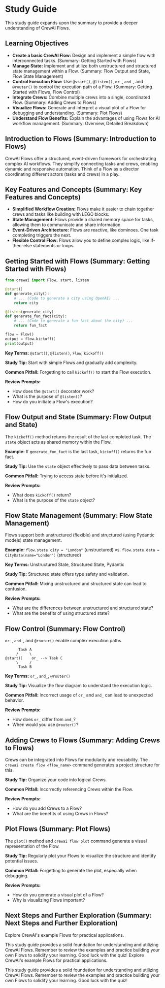# Study Guide

This study guide expands upon the summary to provide a deeper understanding of CrewAI Flows.

## Learning Objectives

* **Create a basic CrewAI Flow:**  Design and implement a simple flow with interconnected tasks. (Summary: Getting Started with Flows)
* **Manage State:** Implement and utilize both unstructured and structured state management within a Flow. (Summary: Flow Output and State, Flow State Management)
* **Control Execution Flow:** Use `@start()`, `@listen()`, `or_`, `and_`, and `@router()` to control the execution path of a Flow. (Summary: Getting Started with Flows, Flow Control)
* **Integrate Crews:** Combine multiple crews into a single, coordinated Flow. (Summary: Adding Crews to Flows)
* **Visualize Flows:** Generate and interpret a visual plot of a Flow for debugging and understanding. (Summary: Plot Flows)
* **Understand Flow Benefits:** Explain the advantages of using Flows for AI workflow management. (Summary: Overview, Detailed Breakdown)


## Introduction to Flows (Summary: Introduction to Flows)

CrewAI Flows offer a structured, event-driven framework for orchestrating complex AI workflows. They simplify connecting tasks and crews, enabling dynamic and responsive automation.  Think of a Flow as a director coordinating different actors (tasks and crews) in a play.

## Key Features and Concepts (Summary: Key Features and Concepts)

* **Simplified Workflow Creation:** Flows make it easier to chain together crews and tasks like building with LEGO blocks.
* **State Management:** Flows provide a shared memory space for tasks, allowing them to communicate and share information.
* **Event-Driven Architecture:** Flows are reactive, like dominoes. One task completing triggers the next.
* **Flexible Control Flow:** Flows allow you to define complex logic, like if-then-else statements or loops.

## Getting Started with Flows (Summary: Getting Started with Flows)

```python
from crewai import Flow, start, listen

@start()
def generate_city():
    # ... (Code to generate a city using OpenAI) ...
    return city

@listen(generate_city)
def generate_fun_fact(city):
    # ... (Code to generate a fun fact about the city) ...
    return fun_fact

flow = Flow()
output = flow.kickoff()
print(output)
```

**Key Terms:** `@start()`, `@listen()`, `Flow`, `kickoff()`

**Study Tip:**  Start with simple Flows and gradually add complexity.

**Common Pitfall:** Forgetting to call `kickoff()` to start the Flow execution.

**Review Prompts:**

* How does the `@start()` decorator work?
* What is the purpose of `@listen()`?
* How do you initiate a Flow's execution?

## Flow Output and State (Summary: Flow Output and State)

The `kickoff()` method returns the result of the last completed task.  The `state` object acts as shared memory within the Flow.

**Example:** If `generate_fun_fact` is the last task, `kickoff()` returns the fun fact.

**Study Tip:** Use the `state` object effectively to pass data between tasks.

**Common Pitfall:**  Trying to access state before it's initialized.

**Review Prompts:**

* What does `kickoff()` return?
* What is the purpose of the `state` object?


## Flow State Management (Summary: Flow State Management)

Flows support both unstructured (flexible) and structured (using Pydantic models) state management.

**Example:** `flow.state.city = "London"` (unstructured) vs. `flow.state.data = CityData(name="London")` (structured)

**Key Terms:** Unstructured State, Structured State, Pydantic

**Study Tip:**  Structured state offers type safety and validation.

**Common Pitfall:** Mixing unstructured and structured state can lead to confusion.

**Review Prompts:**

* What are the differences between unstructured and structured state?
* What are the benefits of using structured state?

## Flow Control (Summary: Flow Control)

`or_`, `and_`, and `@router()` enable complex execution paths.

```
      Task A
     /     \
@start()    or_ --> Task C
     \     /
      Task B
```



**Key Terms:** `or_`, `and_`, `@router()`

**Study Tip:** Visualize the flow diagram to understand the execution logic.

**Common Pitfall:** Incorrect usage of `or_` and `and_` can lead to unexpected behavior.

**Review Prompts:**

* How does `or_` differ from `and_`?
* When would you use `@router()`?

## Adding Crews to Flows (Summary: Adding Crews to Flows)

Crews can be integrated into Flows for modularity and reusability.  The `crewai create flow <flow_name>` command generates a project structure for this.

**Study Tip:** Organize your code into logical Crews.

**Common Pitfall:** Incorrectly referencing Crews within the Flow.

**Review Prompts:**

* How do you add Crews to a Flow?
* What are the benefits of using Crews in Flows?


## Plot Flows (Summary: Plot Flows)

The `plot()` method and `crewai flow plot` command generate a visual representation of the Flow.

**Study Tip:** Regularly plot your Flows to visualize the structure and identify potential issues.

**Common Pitfall:**  Forgetting to generate the plot, especially when debugging.

**Review Prompts:**

* How do you generate a visual plot of a Flow?
* Why is visualizing Flows important?

## Next Steps and Further Exploration (Summary: Next Steps and Further Exploration)

Explore CrewAI's example Flows for practical applications.


This study guide provides a solid foundation for understanding and utilizing CrewAI Flows.  Remember to review the examples and practice building your own Flows to solidify your learning. Good luck with the quiz!
Explore CrewAI's example Flows for practical applications.


This study guide provides a solid foundation for understanding and utilizing CrewAI Flows.  Remember to review the examples and practice building your own Flows to solidify your learning. Good luck with the quiz!